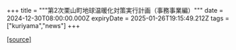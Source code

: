 +++
title = """第2次栗山町地球温暖化対策実行計画（事務事業編）"""
date = 2024-12-30T08:00:00.000Z
expiryDate = 2025-01-26T19:15:49.212Z
tags = ["kuriyama","news"]
+++


[[source]](https://www.town.kuriyama.hokkaido.jp/site/-/29862.html)
